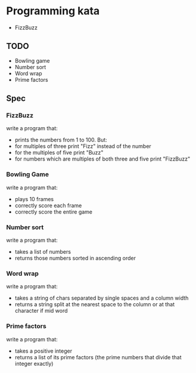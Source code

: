 # Programming kata

* FizzBuzz

## TODO
* Bowling game
* Number sort
* Word wrap
* Prime factors

## Spec
### FizzBuzz
write a program that:
* prints the numbers from 1 to 100.
But:
* for multiples of three print "Fizz" instead of the number
* for the multiples of five print "Buzz"
* for numbers which are multiples of both three and five print "FizzBuzz"
### Bowling Game
write a program that:
* plays 10 frames
* correctly score each frame
* correctly score the entire game
### Number sort
write a program that:
* takes a list of numbers
* returns those numbers sorted in ascending order
### Word wrap
write a program that:
* takes a string of chars separated by single spaces and a column width
* returns a string split at the nearest space to the column or at that character if mid word
### Prime factors
write a program that:
* takes a positive integer
* returns a list of its prime factors (the prime numbers that divide that integer exactly)

